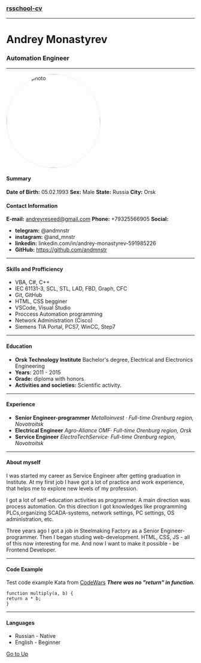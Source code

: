 <a id="anchor"></a>
<style>
    img[alt="profile-photo"] {
    border-radius:50%;
    border:1px solid #f0f0f0; 
    width:250px;
}
</style>
### [rsschool-cv](https://andmnstr.github.io/rsschool-cv/)

---
# Andrey Monastyrev
### Automation Engineer
---

![profile-photo](https://media-exp1.licdn.com/dms/image/C5603AQHO4Kc10s0eXA/profile-displayphoto-shrink_800_800/0/1637343351283?e=1675900800&v=beta&t=KPtWXYaKmavAdB-48yK0L7OFBWjm3x6OSe2a6bC003o)

#### Summary
**Date of Birth:** 05.02.1993
**Sex:** Male
**State:** Russia
**City:** Orsk

#### Contact Information

**E-mail:** andreyreseed@gmail.com
**Phone:** +79325566905
**Social:**
  - **telegram:** @andmnstr
  - **instagram:** @and_mnstr
  - **linkedin:** linkedin.com/in/andrey-monastyrev-591985226
  - **GitHub:** https://github.com/andmnstr
  
  ---

#### Skills and Profficiency
- VBA, C#, C++
- IEC 61131-3, SCL, STL, LAD, FBD, Graph, CFC
- Git, GitHub
- HTML, CSS begginer
- VSCode, Visual Studio
- Proccess Automation programming
- Network Administration (Cisco)
- Siemens TIA Portal, PCS7, WinCC, Step7

---
#### Education
- **Orsk Technology Institute**
Bachelor's degree, Electrical and Electronics Engineering
- **Years:** 2011 - 2015
- **Grade:** diploma with honors
- **Activities and societies:** Scientific activity.
---

#### Experience
- **Senior Engineer-programmer**
*Metalloinvest · Full-time
Orenburg region, Novotroitsk*
- **Electrical Engineer**
*Agro-Aliance OMF· Full-time
Orenburg region, Orsk*
- **Service Engineer**
*ElectroTechService· Full-time
Orenburg region, Novotroitsk*

---
#### About myself
I was started my career as Service Engineer after getting graduation in Institute. At my first job I have got a lot of practice and work experience, that helps me to explore new levels of my profession.

I got a lot of self-education activities as programmer. A main direction was process automation. On this direction I got knowledges like programming PLCs,organizing SCADA-systems, network settings, PC settings, OS administration, etc.

Three years ago I got a job in Steelmaking Factory as a Senior Engineer-programmer. Then I began studing web-development. HTML, CSS, JS - all of this now interesting for me. And now I want to make it possible - be Frontend Developer.

---

#### Code Example
Test code example Kata from [CodeWars](https://www.codewars.com/kata/50654ddff44f800200000004/solutions/javascript)
***There was no "return" in function.***

    function multiply(a, b) {
    return a * b;
    }

---

#### Languages
- Russian - Native
- English - Beginner

[Go to Up](#anchor)